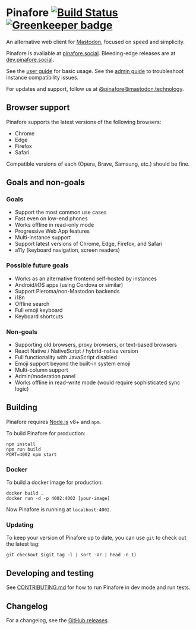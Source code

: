 # Pinafore [![Build Status](https://travis-ci.org/nolanlawson/pinafore.svg)](https://travis-ci.org/nolanlawson/pinafore) [![Greenkeeper badge](https://badges.greenkeeper.io/nolanlawson/pinafore.svg)](https://greenkeeper.io/)

An alternative web client for [Mastodon](https://joinmastodon.org), focused on speed and simplicity.

Pinafore is available at [pinafore.social](https://pinafore.social). Bleeding-edge releases are at [dev.pinafore.social](https://dev.pinafore.social).

See the [user guide](https://github.com/nolanlawson/pinafore/blob/master/docs/User-Guide.md) for basic usage. See the [admin guide](https://github.com/nolanlawson/pinafore/blob/master/docs/Admin-Guide.md) to troubleshoot instance compatibility issues.

For updates and support, follow us at [@pinafore@mastodon.technology](https://mastodon.technology/@pinafore).

## Browser support

Pinafore supports the latest versions of the following browsers:

- Chrome
- Edge
- Firefox
- Safari

Compatible versions of each (Opera, Brave, Samsung, etc.) should be fine.

## Goals and non-goals

### Goals

- Support the most common use cases
- Fast even on low-end phones
- Works offline in read-only mode
- Progressive Web App features
- Multi-instance support
- Support latest versions of Chrome, Edge, Firefox, and Safari
- a11y (keyboard navigation, screen readers)

### Possible future goals

- Works as an alternative frontend self-hosted by instances
- Android/iOS apps (using Cordova or similar)
- Support Pleroma/non-Mastodon backends
- i18n
- Offline search
- Full emoji keyboard
- Keyboard shortcuts

### Non-goals

- Supporting old browsers, proxy browsers, or text-based browsers
- React Native / NativeScript / hybrid-native version
- Full functionality with JavaScript disabled
- Emoji support beyond the built-in system emoji
- Multi-column support
- Admin/moderation panel
- Works offline in read-write mode (would require sophisticated sync logic)

## Building

Pinafore requires [Node.js](https://nodejs.org/en/) v8+ and `npm`.

To build Pinafore for production:

    npm install
    npm run build
    PORT=4002 npm start

### Docker

To build a docker image for production:

    docker build .
    docker run -d -p 4002:4002 [your-image]

Now Pinafore is running at `localhost:4002`.

### Updating

To keep your version of Pinafore up to date, you can use `git` to check out the latest tag:

    git checkout $(git tag -l | sort -Vr | head -n 1)

## Developing and testing

See [CONTRIBUTING.md](https://github.com/nolanlawson/pinafore/blob/master/CONTRIBUTING.md) for 
how to run Pinafore in dev mode and run tests.

## Changelog

For a changelog, see the [GitHub releases](http://github.com/nolanlawson/pinafore/releases/).

